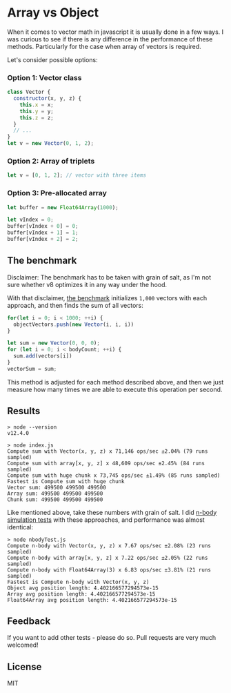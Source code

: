 # Array vs Object

When it comes to vector math in javascript it is usually done in a few ways. I was curious to
see if there is any difference in the performance of these methods. Particularly for the case
when array of vectors is required.

Let's consider possible options:

### Option 1: Vector class

``` js
class Vector {
  constructor(x, y, z) {
    this.x = x;
    this.y = y;
    this.z = z;
  }
  // ...
}
let v = new Vector(0, 1, 2);
```

### Option 2: Array of triplets

``` js
let v = [0, 1, 2]; // vector with three items
```

### Option 3: Pre-allocated array

``` js
let buffer = new Float64Array(1000);

let vIndex = 0;
buffer[vIndex + 0] = 0;
buffer[vIndex + 1] = 1;
buffer[vIndex + 2] = 2;
```


## The benchmark

Disclaimer: The benchmark has to be taken with grain of salt, as I'm not sure whether v8 optimizes it 
in any way under the hood.

With that disclaimer, [the benchmark](index.js) initializes `1,000` vectors with each approach,
and then finds the sum of all vectors:

``` js
for(let i = 0; i < 1000; ++i) {
  objectVectors.push(new Vector(i, i, i))
}

let sum = new Vector(0, 0, 0);
for (let i = 0; i < bodyCount; ++i) {
  sum.add(vectors[i])
}
vectorSum = sum;
```

This method is adjusted for each method described above, and then we just measure how many times
we are able to execute this operation per second.

## Results

``` 
> node --version
v12.4.0

> node index.js
Compute sum with Vector(x, y, z) x 71,146 ops/sec ±2.04% (79 runs sampled)
Compute sum with array[x, y, z] x 48,609 ops/sec ±2.45% (84 runs sampled)
Compute sum with huge chunk x 73,745 ops/sec ±1.49% (85 runs sampled)
Fastest is Compute sum with huge chunk
Vector sum: 499500 499500 499500
Array sum: 499500 499500 499500
Chunk sum: 499500 499500 499500
```

Like mentioned above, take these numbers with grain of salt. I did [n-body simulation tests](nbodyTest.js) with these approaches, and performance was almost identical:

```
> node nbodyTest.js 
Compute n-body with Vector(x, y, z) x 7.67 ops/sec ±2.08% (23 runs sampled)
Compute n-body with array[x, y, z] x 7.22 ops/sec ±2.05% (22 runs sampled)
Compute n-body with Float64Array(3) x 6.83 ops/sec ±3.81% (21 runs sampled)
Fastest is Compute n-body with Vector(x, y, z)
Object avg position length: 4.402166577294573e-15
Array avg position length: 4.402166577294573e-15
Float64Array avg position length: 4.402166577294573e-15
```

## Feedback

If you want to add other tests - please do so. Pull requests are very much welcomed!

## License

MIT